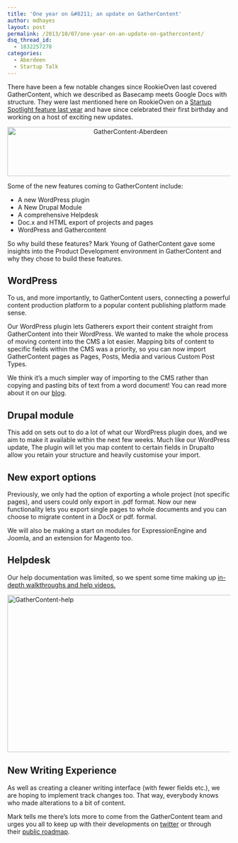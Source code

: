 ```yaml
---
title: 'One year on &#8211; an update on GatherContent'
author: mdhayes
layout: post
permalink: /2013/10/07/one-year-on-an-update-on-gathercontent/
dsq_thread_id:
  - 1832257278
categories:
  - Aberdeen
  - Startup Talk
---
```

There have been a few notable changes since RookieOven last covered GatherContent, which we described as Basecamp meets Google Docs with structure. They were last mentioned here on RookieOven on a [Startup Spotlight feature last year][1] and have since celebrated their first birthday and working on a host of exciting new updates.

<p style="text-align: center;">
  <a href="http://www.Gathercontent.com"><img class="aligncenter size-full wp-image-1401" alt="GatherContent-Aberdeen" src="http://www.rookieoven.com/wp-content/uploads/2012/09/0_yellowAndWhite_onBlack1.png" width="540" height="111" /></a>
</p>

Some of the new features coming to GatherContent include:

  * A new WordPress plugin
  * A New Drupal Module
  * A comprehensive Helpdesk
  * Doc.x and HTML export of projects and pages
  * WordPress and Gathercontent

So why build these features? Mark Young of GatherContent gave some insights into the Product Development environment in GatherContent and why they chose to build these features.

## WordPress

<p dir="ltr">
  To us, and more importantly, to GatherContent users, connecting a powerful content production platform to a popular content publishing platform made sense.
</p>

<p dir="ltr">
  Our WordPress plugin lets Gatherers export their content straight from GatherContent into their WordPress. We wanted to make the whole process of moving content into the CMS a lot easier. Mapping bits of content to specific fields within the CMS was a priority, so you can now import GatherContent pages as Pages, Posts, Media and various Custom Post Types.
</p>

<p dir="ltr">
  We think it’s a much simpler way of importing to the CMS rather than copying and pasting bits of text from a word document! You can read more about it on our <a href="https://blog.gathercontent.com/connecting-gathercontent-to-wordpress">blog</a>.
</p>

## Drupal module

This add on sets out to do a lot of what our WordPress plugin does, and we aim to make it available within the next few weeks. Much like our WordPress update, The plugin will let you map content to certain fields in Drupalto allow you retain your structure and heavily customise your import.

## New export options

Previously, we only had the option of exporting a whole project (not specific pages), and users could only export in .pdf format. Now our new functionality lets you export single pages to whole documents and you can choose to migrate content in a DocX or pdf. formal.

We will also be making a start on modules for ExpressionEngine and Joomla, and an extension for Magento too.

## Helpdesk

Our help documentation was limited, so we spent some time making up [in-depth walkthroughs and help videos.][2]

[<img class="aligncenter size-full wp-image-12791" alt="GatherContent-help" src="http://www.rookieoven.com/wp-content/uploads/2013/10/GatherContent-help.png" width="538" height="355" />][3]

## New Writing Experience

As well as creating a cleaner writing interface (with fewer fields etc.), we are hoping to implement track changes too. That way, everybody knows who made alterations to a bit of content.

Mark tells me there&#8217;s lots more to come from the GatherContent team and urges you all to keep up with their developments on [twitter][4] or through their [public roadmap][5].

 [1]: http://www.rookieoven.com/2012/09/07/startup-spotlight-gathercontent/ "Startup Spotlight: GatherContent"
 [2]: https://help.gathercontent.com/
 [3]: http://www.rookieoven.com/wp-content/uploads/2013/10/GatherContent-help.png
 [4]: https://twitter.com/gathercontent
 [5]: https://trello.com/b/ChO1sGkP/roadmap